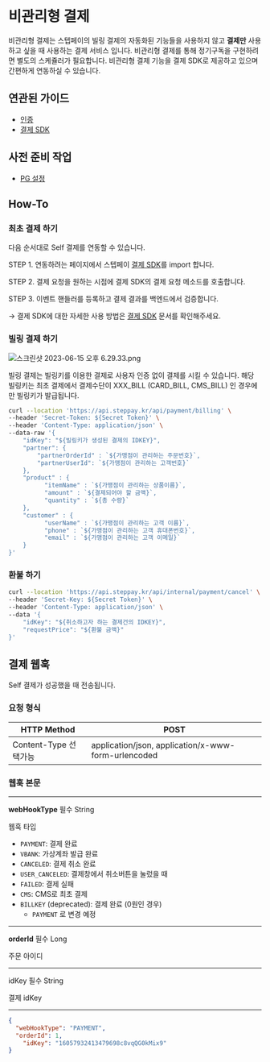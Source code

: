# 비관리형 결제

비관리형 결제는 스텝페이의 빌링 결제의 자동화된 기능들을 사용하지 않고 **결제만** 사용하고 싶을 때 사용하는 결제 서비스 입니다.
비관리형 결제를 통해 정기구독을 구현하려면 별도의 스케쥴러가 필요합니다. 비관리형 결제 기능을 결제 SDK로 제공하고 있으며 간편하게 연동하실 수 있습니다.

## 연관된 가이드

- [인증](./01_인증.md)
- [결제 SDK](./09-2_결제_SDK.md#결제-sdk)

## 사전 준비 작업

- [PG 설정](./07-0_결제.md#pg-설정하기)

## How-To

### 최초 결제 하기

다음 순서대로 Self 결제를 연동할 수 있습니다.

STEP 1. 연동하려는 페이지에서 스텝페이 [결제 SDK](https://www.notion.so/SDK-971bbbde6cd749059b4cc9b660f10ba9?pvs=21)를 import 합니다.

STEP 2. 결제 요청을 원하는 시점에 결제 SDK의 결제 요청 메소드를 호출합니다.

STEP 3. 이벤트 핸들러를 등록하고 결제 결과를 백엔드에서 검증합니다.

→ 결제 SDK에 대한 자세한 사용 방법은 [결제 SDK](https://www.notion.so/SDK-971bbbde6cd749059b4cc9b660f10ba9?pvs=21) 문서를 확인해주세요.

### 빌링 결제 하기

![스크린샷 2023-06-15 오후 6.29.33.png](Self%20%E1%84%80%E1%85%A7%E1%86%AF%E1%84%8C%E1%85%A6%20582771af8d7942f9a9f696f4ba46fc9b/%25E1%2584%2589%25E1%2585%25B3%25E1%2584%258F%25E1%2585%25B3%25E1%2584%2585%25E1%2585%25B5%25E1%2586%25AB%25E1%2584%2589%25E1%2585%25A3%25E1%2586%25BA_2023-06-15_%25E1%2584%258B%25E1%2585%25A9%25E1%2584%2592%25E1%2585%25AE_6.29.33.png)

빌링 결제는 빌링키를 이용한 결제로 사용자 인증 없이 결제를 시킬 수 있습니다. 해당 빌링키는 최초 결제에서 결제수단이 XXX_BILL (CARD_BILL, CMS_BILL) 인 경우에만 빌링키가 발급됩니다.

```bash
curl --location 'https://api.steppay.kr/api/payment/billing' \
--header 'Secret-Token: ${Secret Token}' \
--header 'Content-Type: application/json' \
--data-raw '{
    "idKey": "${빌링키가 생성된 결제의 IDKEY}",
    "partner": {
        "partnerOrderId" : `${가맹점이 관리하는 주문번호}`,
        "partnerUserId": `${가맹점이 관리하는 고객번호}`
    },
    "product" : {
          "itemName" : `${가맹점이 관리하는 상품이름}`,
          "amount" : `${결제되어야 할 금액}`,
          "quantity" : `${총 수량}`
    },
    "customer" : {
          "userName" : `${가맹점이 관리하는 고객 이름}`,
          "phone" : `${가맹점이 관리하는 고객 휴대폰번호}`,
          "email" : `${가맹점이 관리하는 고객 이메일}`
    }
}'
```

### 환불 하기

```bash
curl --location 'https://api.steppay.kr/api/internal/payment/cancel' \
--header 'Secret-Key: ${Secret Token}' \
--header 'Content-Type: application/json' \
--data '{
    "idKey": "${취소하고자 하는 결제건의 IDKEY}",
    "requestPrice": "${환불 금액}"
}'
```

## 결제 웹훅

Self 결제가 성공했을 때 전송됩니다.

### 요청 형식

| HTTP Method | POST |
| --- | --- |
| Content-Type 선택가능 | application/json,  application/x-www-form-urlencoded |

### 웹훅 본문

---

**webHookType** 필수 String

웹훅 타입

- `PAYMENT`: 결제 완료
- `VBANK`: 가상계좌 발급 완료
- `CANCELED`: 결제 취소 완료
- `USER_CANCELED`: 결제창에서 취소버튼을 눌렀을 때
- `FAILED`: 결제 실패
- `CMS`: CMS로 최초 결제
- `BILLKEY` (deprecated): 결제 완료 (0원인 경우)
    - `PAYMENT` 로 변경 예정

---

**orderId** 필수 Long

주문 아이디

---

idKey 필수 String

결제 idKey

---

```json
{
  "webHookType": "PAYMENT",
  "orderId": 1,
	"idKey": "16057932413479698c8vqQG0kMix9"
}
```